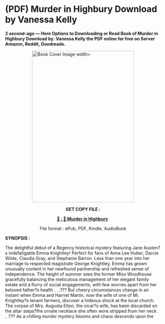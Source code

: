 # (PDF) Murder in Highbury Download by Vanessa Kelly

<p><strong>2 second-ago &mdash; Here Options to Downloading or Read Book of Murder in Highbury Download by: Vanessa Kelly the PDF online for free on Server Amazon, Reddit, Goodreads.</strong></p><p><a href="https://us.ebookarea.xyz/?book=205762585-murder-in-highbury"><img style="display: block; margin-left: auto; margin-right: auto;" src="https://i.gr-assets.com/images/S/compressed.photo.goodreads.com/books/1710276958l/205762585.jpg" alt="Book Cover Image width=" width="330" height="488" /></a></p><p style="text-align: center;"><strong>GET COPY FILE :</strong></p><p style="text-align: center;"><strong><a href="https://us.ebookarea.xyz/?book=205762585-murder-in-highbury" target="_blank" rel="noopener">📢 : 🔗 Murder in Highbury</a>&nbsp;</strong></p><p style="text-align: center;">File format : ePub, PDF, Kindle, AudioBook</p><p><strong>SYNOPSIS :</strong></p><p>The delightful debut of a Regency historical mystery featuring Jane Austen?s indefatigable Emma Knightley! Perfect for fans of Anna Lee Huber, Darcie Wilde, Claudia Gray, and Stephanie Barron. Less than one year into her marriage to respected magistrate George Knightley, Emma has grown unusually content in her newfound partnership and refreshed sense of independence. The height of summer sees the former Miss Woodhouse gracefully balancing the meticulous management of her elegant family estate and a flurry of social engagements, with few worries apart from her beloved father?s health . . .??? But cheery circumstances change in an instant when Emma and Harriet Martin, now the wife of one of Mr. Knightley?s tenant farmers, discover a hideous shock at the local church. The corpse of Mrs. Augusta Elton, the vicar?s wife, has been discarded on the altar steps?the ornate necklace she often wore stripped from her neck . . .??? As a chilling murder mystery blooms and chaos descends upon the </p>
